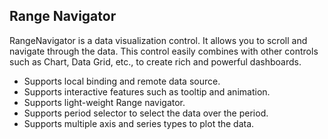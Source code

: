 ## Range Navigator

RangeNavigator is a data visualization control. It allows you to scroll and navigate through the data. This control easily combines with other controls such as Chart, Data Grid, etc., to create rich and powerful dashboards.

- Supports local binding and remote data source.
- Supports interactive features such as tooltip and animation.
- Supports light-weight Range navigator.
- Supports period selector to select the data over the period.
- Supports multiple axis and series types to plot the data.
